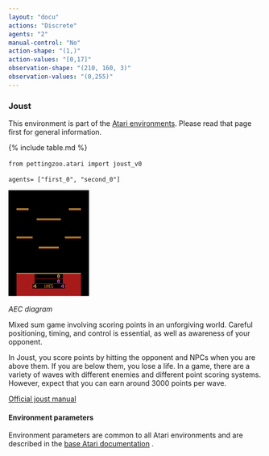```yaml
---
layout: "docu"
actions: "Discrete"
agents: "2"
manual-control: "No"
action-shape: "(1,)"
action-values: "[0,17]"
observation-shape: "(210, 160, 3)"
observation-values: "(0,255)"
---
```


### Joust

This environment is part of the [Atari environments](../atari). Please read that page first for general information.

{% include table.md %}


`from pettingzoo.atari import joust_v0`

`agents= ["first_0", "second_0"]`

![joust gif](atari_joust.gif)

*AEC diagram*


Mixed sum game involving scoring points in an unforgiving world. Careful positioning, timing,
and control is essential, as well as awareness of your opponent.

In Joust, you score points by hitting the opponent and NPCs when
you are above them. If you are below them, you lose a life.
In a game, there are a variety of waves with different enemies
and different point scoring systems. However, expect that you can earn
around 3000 points per wave.

[Official joust manual](https://atariage.com/manual_html_page.php?SoftwareLabelID=253)

#### Environment parameters

Environment parameters are common to all Atari environments and are described in the [base Atari documentation](../atari) .
